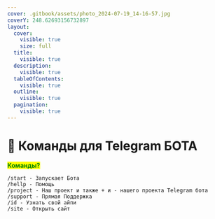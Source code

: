 ```yaml
---
cover: .gitbook/assets/photo_2024-07-19_14-16-57.jpg
coverY: 248.62693156732897
layout:
  cover:
    visible: true
    size: full
  title:
    visible: true
  description:
    visible: true
  tableOfContents:
    visible: true
  outline:
    visible: true
  pagination:
    visible: true
---
```


# 🤖 Команды для Telegram БОТА

&#x20;                                                                             <mark style="color:green;">**Команды?**</mark>

```
/start - Запускает Бота
/hellp - Помощь
/project - Наш проект и также + и - нашего проекта Telegram бота
/support - Прямая Поддержка
/id - Узнать свой айпи
/site - Открыть сайт
```

